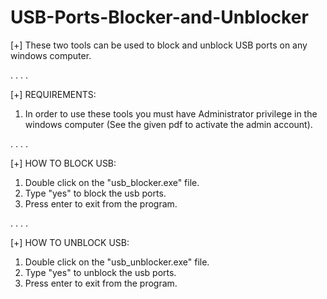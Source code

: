 # USB-Ports-Blocker-and-Unblocker
[+] These two tools can be used to block and unblock USB ports on any windows computer.

.
.
.
.

[+] REQUIREMENTS:
 
1. In order to use these tools you must have Administrator privilege in the windows computer (See the given pdf to activate the admin account).

.
.
.
.

[+] HOW TO BLOCK USB:

1. Double click on the "usb_blocker.exe" file.
2. Type "yes" to block the usb ports.
3. Press enter to exit from the program.

.
.
.
.

[+] HOW TO UNBLOCK USB:

1. Double click on the "usb_unblocker.exe" file.
2. Type "yes" to unblock the usb ports.
3. Press enter to exit from the program.


